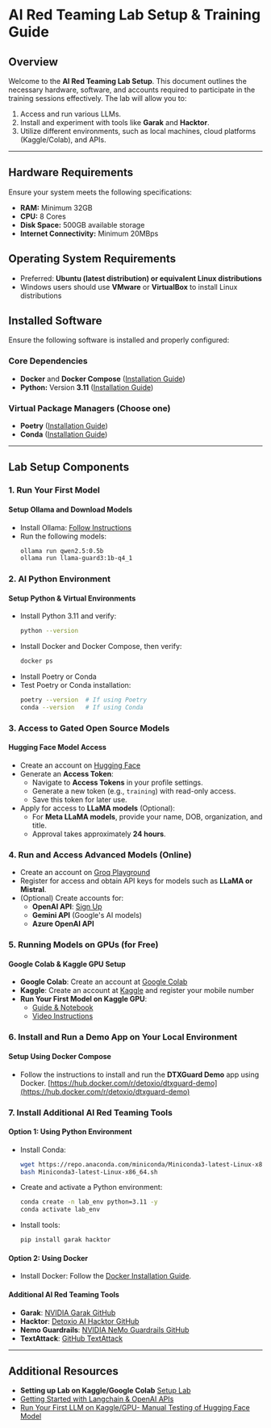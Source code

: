 # **AI Red Teaming Lab Setup & Training Guide**

## **Overview**

Welcome to the **AI Red Teaming Lab Setup**. This document outlines the necessary hardware, software, and accounts required to participate in the training sessions effectively. The lab will allow you to:

1. Access and run various LLMs.
2. Install and experiment with tools like **Garak** and **Hacktor**.
3. Utilize different environments, such as local machines, cloud platforms (Kaggle/Colab), and APIs.

---

## **Hardware Requirements**

Ensure your system meets the following specifications:

- **RAM:** Minimum 32GB
- **CPU:** 8 Cores
- **Disk Space:** 500GB available storage
- **Internet Connectivity:** Minimum 20MBps

## **Operating System Requirements**

- Preferred: **Ubuntu (latest distribution) or equivalent Linux distributions**
- Windows users should use **VMware** or **VirtualBox** to install Linux distributions

## **Installed Software**

Ensure the following software is installed and properly configured:

### **Core Dependencies**

- **Docker** and **Docker Compose** ([Installation Guide](https://docs.docker.com/engine/install/))
- **Python:** Version **3.11** ([Installation Guide](https://www.python.org/downloads/release/python-3110/))

### **Virtual Package Managers** (Choose one)

- **Poetry** ([Installation Guide](https://python-poetry.org/docs/#installation))
- **Conda** ([Installation Guide](https://docs.conda.io/projects/conda/en/latest/user-guide/install/index.html))

---

## **Lab Setup Components**

### **1. Run Your First Model**

#### **Setup Ollama and Download Models**

- Install Ollama: [Follow Instructions](https://ollama.ai/getting-started)
- Run the following models:
  ```bash
  ollama run qwen2.5:0.5b
  ollama run llama-guard3:1b-q4_1
  ```

### **2. AI Python Environment**

#### **Setup Python & Virtual Environments**

- Install Python 3.11 and verify:
  ```bash
  python --version
  ```
- Install Docker and Docker Compose, then verify:
  ```bash
  docker ps
  ```
- Install Poetry or Conda
- Test Poetry or Conda installation:
  ```bash
  poetry --version  # If using Poetry
  conda --version   # If using Conda
  ```

### **3. Access to Gated Open Source Models**

#### **Hugging Face Model Access**

- Create an account on [Hugging Face](https://huggingface.co/join)
- Generate an **Access Token**:
  - Navigate to **Access Tokens** in your profile settings.
  - Generate a new token (e.g., `training`) with read-only access.
  - Save this token for later use.
- Apply for access to **LLaMA models** (Optional):
  - For **Meta LLaMA models**, provide your name, DOB, organization, and title.
  - Approval takes approximately **24 hours**.

### **4. Run and Access Advanced Models (Online)**

- Create an account on [Groq Playground](https://console.groq.com/playground)
- Register for access and obtain API keys for models such as **LLaMA or Mistral**.
- (Optional) Create accounts for:
  - **OpenAI API**: [Sign Up](https://openai.com)
  - **Gemini API** (Google's AI models)
  - **Azure OpenAI API**

### **5. Running Models on GPUs (for Free)**

#### **Google Colab & Kaggle GPU Setup**

- **Google Colab**: Create an account at [Google Colab](https://colab.research.google.com)
- **Kaggle**: Create an account at [Kaggle](https://www.kaggle.com) and register your mobile number
- **Run Your First Model on Kaggle GPU**:
  - [Guide & Notebook](https://www.kaggle.com/code/jitendradetoxio/run-your-first-model-llm-red-teaming)
  - [Video Instructions](https://www.youtube.com/watch?v=jIfzzz7OnhU)

### **6. Install and Run a Demo App on Your Local Environment**

#### **Setup Using Docker Compose**

- Follow the instructions to install and run the **DTXGuard Demo** app using Docker. [https://hub.docker.com/r/detoxio/dtxguard-demo](https://hub.docker.com/r/detoxio/dtxguard-demo)

### **7. Install Additional AI Red Teaming Tools**

#### **Option 1: Using Python Environment**

- Install Conda:
  ```bash
  wget https://repo.anaconda.com/miniconda/Miniconda3-latest-Linux-x86_64.sh
  bash Miniconda3-latest-Linux-x86_64.sh
  ```
- Create and activate a Python environment:
  ```bash
  conda create -n lab_env python=3.11 -y
  conda activate lab_env
  ```
- Install tools:
  ```bash
  pip install garak hacktor
  ```

#### **Option 2: Using Docker**

- Install Docker: Follow the [Docker Installation Guide](https://docs.docker.com/engine/install/).

#### **Additional AI Red Teaming Tools**

- **Garak**: [NVIDIA Garak GitHub](https://github.com/NVIDIA/garak)
- **Hacktor**: [Detoxio AI Hacktor GitHub](https://github.com/detoxio-ai/hacktor)
- **Nemo Guardrails**: [NVIDIA NeMo Guardrails GitHub](https://github.com/NVIDIA/NeMo-Guardrails)
- **TextAttack**: [GitHub TextAttack](https://github.com/QData/TextAttack)

---

## **Additional Resources**

- **Setting up Lab on Kaggle/Google Colab** [Setup Lab](https://youtu.be/i_G6HuM5NxM)
- [Getting Started with Langchain & OpenAI APIs](https://youtu.be/k7xn5N225_g)
- [Run Your First LLM on Kaggle/GPU- Manual Testing of Hugging Face Model](https://youtu.be/-MorTZoyqZ8)

